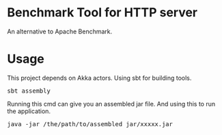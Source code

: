 Benchmark Tool for HTTP server
=========
An alternative to Apache Benchmark.

Usage
=========
This project depends on Akka actors. Using sbt for building tools.

<pre>
sbt assembly
</pre>
Running this cmd can give you an assembled jar file.
And using this to run the application.
<pre>
java -jar /the/path/to/assembled_jar/xxxxx.jar
</pre>

